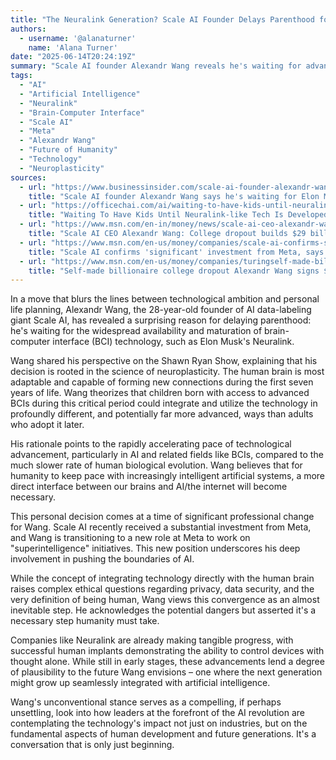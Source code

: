 ```yaml
---
title: "The Neuralink Generation? Scale AI Founder Delays Parenthood for Brain-Computer Interfaces"
authors:
  - username: '@alanaturner'
    name: 'Alana Turner'
date: "2025-06-14T20:24:19Z"
summary: "Scale AI founder Alexandr Wang reveals he's waiting for advanced brain-computer interface technology like Neuralink before having children, citing the potential for enhanced learning in early development. His unconventional stance highlights the increasing intersection of cutting-edge AI, personal life choices, and the future of human capability."
tags:
  - "AI"
  - "Artificial Intelligence"
  - "Neuralink"
  - "Brain-Computer Interface"
  - "Scale AI"
  - "Meta"
  - "Alexandr Wang"
  - "Future of Humanity"
  - "Technology"
  - "Neuroplasticity"
sources:
  - url: "https://www.businessinsider.com/scale-ai-founder-alexandr-wang-meta-neuralink-kids-elon-musk-2025-6"
    title: "Scale AI founder Alexandr Wang says he's waiting for Elon Musk's Neuralink before he has kids"
  - url: "https://officechai.com/ai/waiting-to-have-kids-until-neuralink-like-tech-is-developed-scale-ai-ceo-alexandr-wang/"
    title: "Waiting To Have Kids Until Neuralink-like Tech Is Developed: Scale AI CEO Alexandr Wang"
  - url: "https://www.msn.com/en-in/money/news/scale-ai-ceo-alexandr-wang-college-dropout-builds-29-billion-startup-meta-major-stakeholder-who-is-he-his-journey/ar-AA1GIo3p"
    title: "Scale AI CEO Alexandr Wang: College dropout builds $29 billion startup, Meta major stakeholder - Who is he, his journey"
  - url: "https://www.msn.com/en-us/money/companies/scale-ai-confirms-significant-investment-from-meta-says-ceo-alexanr-wang-is-leaving/ar-AA1GDuRF"
    title: "Scale AI confirms 'significant' investment from Meta, says CEO Alexandr Wang is leaving"
  - url: "https://www.msn.com/en-us/money/companies/turingself-made-billionaire-college-dropout-alexandr-wang-signs-14-3-billion-deal-to-bolster-meta-s-ai-efforts-there-s-a-huge-premium-to-naivete/ar-AA1GHNm2"
    title: "Self-made billionaire college dropout Alexandr Wang signs $14.3 billion deal to bolster Meta's AI efforts: 'There's a huge premium to naivete'"
---
```


In a move that blurs the lines between technological ambition and personal life planning, Alexandr Wang, the 28-year-old founder of AI data-labeling giant Scale AI, has revealed a surprising reason for delaying parenthood: he's waiting for the widespread availability and maturation of brain-computer interface (BCI) technology, such as Elon Musk's Neuralink.

Wang shared his perspective on the Shawn Ryan Show, explaining that his decision is rooted in the science of neuroplasticity. The human brain is most adaptable and capable of forming new connections during the first seven years of life. Wang theorizes that children born with access to advanced BCIs during this critical period could integrate and utilize the technology in profoundly different, and potentially far more advanced, ways than adults who adopt it later.

His rationale points to the rapidly accelerating pace of technological advancement, particularly in AI and related fields like BCIs, compared to the much slower rate of human biological evolution. Wang believes that for humanity to keep pace with increasingly intelligent artificial systems, a more direct interface between our brains and AI/the internet will become necessary.

This personal decision comes at a time of significant professional change for Wang. Scale AI recently received a substantial investment from Meta, and Wang is transitioning to a new role at Meta to work on "superintelligence" initiatives. This new position underscores his deep involvement in pushing the boundaries of AI.

While the concept of integrating technology directly with the human brain raises complex ethical questions regarding privacy, data security, and the very definition of being human, Wang views this convergence as an almost inevitable step. He acknowledges the potential dangers but asserted it's a necessary step humanity must take.

Companies like Neuralink are already making tangible progress, with successful human implants demonstrating the ability to control devices with thought alone. While still in early stages, these advancements lend a degree of plausibility to the future Wang envisions – one where the next generation might grow up seamlessly integrated with artificial intelligence.

Wang's unconventional stance serves as a compelling, if perhaps unsettling, look into how leaders at the forefront of the AI revolution are contemplating the technology's impact not just on industries, but on the fundamental aspects of human development and future generations. It's a conversation that is only just beginning.
